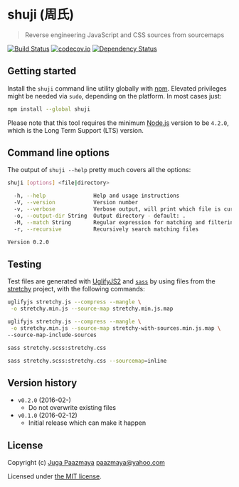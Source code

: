# shuji (周氏)

> Reverse engineering JavaScript and CSS sources from sourcemaps

[![Build Status](https://travis-ci.org/paazmaya/shuji.svg?branch=master)](https://travis-ci.org/paazmaya/shuji)
[![codecov.io](https://codecov.io/github/paazmaya/shuji/coverage.svg?branch=master)](https://codecov.io/github/paazmaya/shuji?branch=master)
[![Dependency Status](https://gemnasium.com/paazmaya/shuji.svg)](https://gemnasium.com/paazmaya/shuji)

## Getting started

Install the `shuji` command line utility globally with [npm](https://www.npmjs.com/).
Elevated privileges might be needed via `sudo`, depending on the platform. In most cases just:

```sh
npm install --global shuji
```

Please note that this tool requires the minimum [Node.js](https://nodejs.org/en/)
version to be `4.2.0`, which is the Long Term Support (LTS) version.


## Command line options

The output of `shuji --help` pretty much covers all the options:

```sh
shuji [options] <file|directory>

  -h, --help               Help and usage instructions
  -V, --version            Version number
  -v, --verbose            Verbose output, will print which file is currently being processed
  -o, --output-dir String  Output directory - default: .
  -M, --match String       Regular expression for matching and filtering files - default: \.map$
  -r, --recursive          Recursively search matching files

Version 0.2.0
```


## Testing

Test files are generated with [UglifyJS2](https://github.com/mishoo/UglifyJS2) and
[`sass`](http://sass-lang.com)
by using files from the [stretchy](https://github.com/LeaVerou/stretchy) project,
with the following commands:

```sh
uglifyjs stretchy.js --compress --mangle \
 -o stretchy.min.js --source-map stretchy.min.js.map

uglifyjs stretchy.js --compress --mangle \
 -o stretchy.min.js --source-map stretchy-with-sources.min.js.map \
--source-map-include-sources

sass stretchy.scss:stretchy.css

sass stretchy.scss:stretchy.css --sourcemap=inline
```


## Version history

* `v0.2.0` (2016-02-)
    - Do not overwrite existing files
* `v0.1.0` (2016-02-12)
    - Initial release which can make it happen

## License

Copyright (c) [Juga Paazmaya](http://www.paazmaya.fi) <paazmaya@yahoo.com>

Licensed under [the MIT license](./LICENSE).
